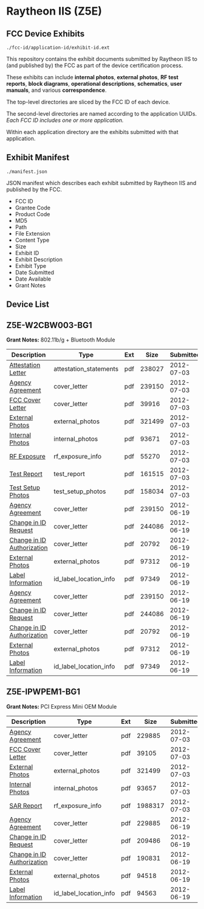 # Raytheon IIS (Z5E)
## FCC Device Exhibits

```
./fcc-id/application-id/exhibit-id.ext
```

This repository contains the exhibit documents submitted by Raytheon IIS to (and published by) the FCC as part of the device certification process.

These exhibits can include **internal photos**, **external photos**, **RF test reports**, **block diagrams**, **operational descriptions**, **schematics**, **user manuals**, and various **correspondence**.

The top-level directories are sliced by the FCC ID of each device.

The second-level directories are named according to the application UUIDs. *Each FCC ID includes one or more application.*

Within each application directory are the exhibits submitted with that application. 

## Exhibit Manifest

```
./manifest.json
```

JSON manifest which describes each exhibit submitted by Raytheon IIS and published by the FCC.

- FCC ID
- Grantee Code
- Product Code
- MD5
- Path
- File Extension
- Content Type
- Size
- Exhibit ID
- Exhibit Description
- Exhibit Type
- Date Submitted
- Date Available
- Grant Notes

## Device List
## Z5E-W2CBW003-BG1
**Grant Notes:** 802.11b/g + Bluetooth Module

| Description | Type | Ext | Size | Submitted | Available |
| ----------- | ---- | --- | ---- | --------- | --------- |
| [Attestation Letter](Z5E-W2CBW003-BG1/9b34ebb91dc5735ac1a01e29763ae1d8/1735655.pdf) | attestation_statements | pdf | 238027 | 2012-07-03 | 2012-07-03 |
| [Agency Agreement](Z5E-W2CBW003-BG1/9b34ebb91dc5735ac1a01e29763ae1d8/1725634.pdf) | cover_letter | pdf | 239150 | 2012-07-03 | 2012-07-03 |
| [FCC Cover Letter](Z5E-W2CBW003-BG1/9b34ebb91dc5735ac1a01e29763ae1d8/1735650.pdf) | cover_letter | pdf | 39916 | 2012-07-03 | 2012-07-03 |
| [External Photos](Z5E-W2CBW003-BG1/9b34ebb91dc5735ac1a01e29763ae1d8/1735648.pdf) | external_photos | pdf | 321499 | 2012-07-03 | 2012-07-03 |
| [Internal Photos](Z5E-W2CBW003-BG1/9b34ebb91dc5735ac1a01e29763ae1d8/1735651.pdf) | internal_photos | pdf | 93671 | 2012-07-03 | 2012-07-03 |
| [RF Exposure](Z5E-W2CBW003-BG1/9b34ebb91dc5735ac1a01e29763ae1d8/1735652.pdf) | rf_exposure_info | pdf | 55270 | 2012-07-03 | 2012-07-03 |
| [Test Report](Z5E-W2CBW003-BG1/9b34ebb91dc5735ac1a01e29763ae1d8/1735654.pdf) | test_report | pdf | 161515 | 2012-07-03 | 2012-07-03 |
| [Test Setup Photos](Z5E-W2CBW003-BG1/9b34ebb91dc5735ac1a01e29763ae1d8/1735653.pdf) | test_setup_photos | pdf | 158034 | 2012-07-03 | 2012-07-03 |
| [Agency Agreement](Z5E-W2CBW003-BG1/ab6642296440d6ada10127f81e9d68f8/1725634.pdf) | cover_letter | pdf | 239150 | 2012-06-19 | 2012-06-19 |
| [Change in ID Request](Z5E-W2CBW003-BG1/ab6642296440d6ada10127f81e9d68f8/1725635.pdf) | cover_letter | pdf | 244086 | 2012-06-19 | 2012-06-19 |
| [Change in ID Authorization](Z5E-W2CBW003-BG1/ab6642296440d6ada10127f81e9d68f8/1725636.pdf) | cover_letter | pdf | 20792 | 2012-06-19 | 2012-06-19 |
| [External Photos](Z5E-W2CBW003-BG1/ab6642296440d6ada10127f81e9d68f8/1725633.pdf) | external_photos | pdf | 97312 | 2012-06-19 | 2012-06-19 |
| [Label Information](Z5E-W2CBW003-BG1/ab6642296440d6ada10127f81e9d68f8/1725637.pdf) | id_label_location_info | pdf | 97349 | 2012-06-19 | 2012-06-19 |
| [Agency Agreement](Z5E-W2CBW003-BG1/8328dafb7304daf508127ca5cb50c723/1725634.pdf) | cover_letter | pdf | 239150 | 2012-06-19 | 2012-06-19 |
| [Change in ID Request](Z5E-W2CBW003-BG1/8328dafb7304daf508127ca5cb50c723/1725635.pdf) | cover_letter | pdf | 244086 | 2012-06-19 | 2012-06-19 |
| [Change in ID Authorization](Z5E-W2CBW003-BG1/8328dafb7304daf508127ca5cb50c723/1725636.pdf) | cover_letter | pdf | 20792 | 2012-06-19 | 2012-06-19 |
| [External Photos](Z5E-W2CBW003-BG1/8328dafb7304daf508127ca5cb50c723/1725633.pdf) | external_photos | pdf | 97312 | 2012-06-19 | 2012-06-19 |
| [Label Information](Z5E-W2CBW003-BG1/8328dafb7304daf508127ca5cb50c723/1725637.pdf) | id_label_location_info | pdf | 97349 | 2012-06-19 | 2012-06-19 |
## Z5E-IPWPEM1-BG1
**Grant Notes:** PCI Express Mini OEM Module

| Description | Type | Ext | Size | Submitted | Available |
| ----------- | ---- | --- | ---- | --------- | --------- |
| [Agency Agreement](Z5E-IPWPEM1-BG1/1d67003daf209efb80fdad92c54bd05e/1725627.pdf) | cover_letter | pdf | 229885 | 2012-07-03 | 2012-07-03 |
| [FCC Cover Letter](Z5E-IPWPEM1-BG1/1d67003daf209efb80fdad92c54bd05e/1735783.pdf) | cover_letter | pdf | 39105 | 2012-07-03 | 2012-07-03 |
| [External Photos](Z5E-IPWPEM1-BG1/1d67003daf209efb80fdad92c54bd05e/1735781.pdf) | external_photos | pdf | 321499 | 2012-07-03 | 2012-07-03 |
| [Internal Photos](Z5E-IPWPEM1-BG1/1d67003daf209efb80fdad92c54bd05e/1735784.pdf) | internal_photos | pdf | 93657 | 2012-07-03 | 2012-07-03 |
| [SAR Report](Z5E-IPWPEM1-BG1/1d67003daf209efb80fdad92c54bd05e/1735785.pdf) | rf_exposure_info | pdf | 1988317 | 2012-07-03 | 2012-07-03 |
| [Agency Agreement](Z5E-IPWPEM1-BG1/4105330937c4eb611e3624f93e24489d/1725627.pdf) | cover_letter | pdf | 229885 | 2012-06-19 | 2012-06-19 |
| [Change in ID Request](Z5E-IPWPEM1-BG1/4105330937c4eb611e3624f93e24489d/1725628.pdf) | cover_letter | pdf | 209486 | 2012-06-19 | 2012-06-19 |
| [Change in ID Authorization](Z5E-IPWPEM1-BG1/4105330937c4eb611e3624f93e24489d/1725629.pdf) | cover_letter | pdf | 190831 | 2012-06-19 | 2012-06-19 |
| [External Photos](Z5E-IPWPEM1-BG1/4105330937c4eb611e3624f93e24489d/1725626.pdf) | external_photos | pdf | 94518 | 2012-06-19 | 2012-06-19 |
| [Label Information](Z5E-IPWPEM1-BG1/4105330937c4eb611e3624f93e24489d/1725630.pdf) | id_label_location_info | pdf | 94563 | 2012-06-19 | 2012-06-19 |
